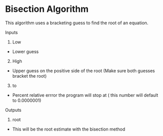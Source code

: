 # Bisection Algorithm
This algorithm uses a bracketing guess to find the root of an equation. 


Inputs 

1. Low
* Lower guess 
2. High 
* Upper guess on the positive side of the root (Make sure both guesses bracket the root) 
3.  to
* Percent  relative errror the program will stop at  ( this number will default to 0.0000001) 


Outputs 
1. root 
* This will be the root estimate with the bisection method 
